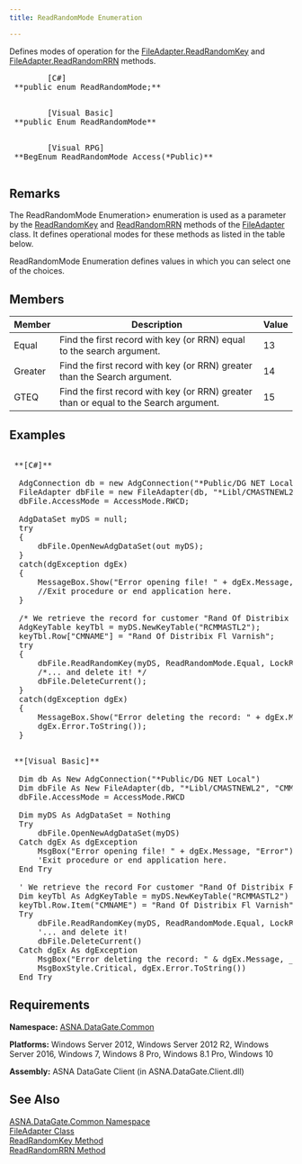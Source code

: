 ```yaml
---
title: ReadRandomMode Enumeration

---
```


Defines modes of operation for the [ FileAdapter.ReadRandomKey](file-adapter-class-read-random-key-method.html) and [ FileAdapter.ReadRandomRRN](file-adapter-class-read-random-rrn-method.html) methods.
<pre class="prettyprint">
        <span class="lang">[C#]</span>
 **public enum ReadRandomMode;** 
      </pre>
<pre class="prettyprint">
        <span class="lang">[Visual Basic] </span>
 **public Enum ReadRandomMode** 
      </pre>
<pre class="prettyprint">
        <span class="lang">[Visual RPG]</span>
 **BegEnum ReadRandomMode Access(*Public)** 
      </pre>

## Remarks

The ReadRandomMode Enumeration&gt; enumeration is used as a parameter by the [ReadRandomKey](file-adapter-class-read-random-key-method.html) and [ReadRandomRRN](file-adapter-class-read-random-rrn-method.html) methods of the [FileAdapter](file-adapter-class.html) class. It defines operational modes for these methods as listed in the table below.

ReadRandomMode Enumeration defines values in which you can select one of the choices.
## Members



| Member | Description | Value |
| ---- | ---- | ---- |
| Equal | Find the first record with key (or RRN) equal to the search argument. | 13 |
| Greater | Find the first record with key (or RRN) greater than the Search argument. | 14 |
| GTEQ | Find the first record with key (or RRN) greater than or equal to the Search  									argument. | 15 |



## Examples

<pre class="prettyprint">
        <span class="lang">
 **[C#]** 
        </span>
  AdgConnection db = new AdgConnection("*Public/DG NET Local");
  FileAdapter dbFile = new FileAdapter(db, "*Libl/CMASTNEWL2", "CMMASTERL2");
  dbFile.AccessMode = AccessMode.RWCD;

  AdgDataSet myDS = null;
  try
  {
      dbFile.OpenNewAdgDataSet(out myDS);
  }
  catch(dgException dgEx)
  {
      MessageBox.Show("Error opening file! " + dgEx.Message, "Error");
      //Exit procedure or end application here.
  }

  /* We retrieve the record for customer "Rand Of Distribix Fl Varnish"... */
  AdgKeyTable keyTbl = myDS.NewKeyTable("RCMMASTL2");
  keyTbl.Row["CMNAME"] = "Rand Of Distribix Fl Varnish";
  try
  {
      dbFile.ReadRandomKey(myDS, ReadRandomMode.Equal, LockRequest.Default, keyTbl);
      /*... and delete it! */
      dbFile.DeleteCurrent();
  }
  catch(dgException dgEx)
  {
      MessageBox.Show("Error deleting the record: " + dgEx.Message,
      dgEx.Error.ToString());
  }</pre>
<pre class="prettyprint">
        <span class="lang">
 **[Visual Basic]** 
        </span>
  Dim db As New AdgConnection("*Public/DG NET Local")
  Dim dbFile As New FileAdapter(db, "*Libl/CMASTNEWL2", "CMMASTERL2")
  dbFile.AccessMode = AccessMode.RWCD

  Dim myDS As AdgDataSet = Nothing
  Try
      dbFile.OpenNewAdgDataSet(myDS)
  Catch dgEx As dgException
      MsgBox("Error opening file! " + dgEx.Message, "Error")
      'Exit procedure or end application here.
  End Try

  ' We retrieve the record For customer "Rand Of Distribix Fl Varnish"... 
  Dim keyTbl As AdgKeyTable = myDS.NewKeyTable("RCMMASTL2")
  keyTbl.Row.Item("CMNAME") = "Rand Of Distribix Fl Varnish"
  Try
      dbFile.ReadRandomKey(myDS, ReadRandomMode.Equal, LockRequest.Default, keyTbl)
      '... and delete it! 
      dbFile.DeleteCurrent()
  Catch dgEx As dgException
      MsgBox("Error deleting the record: " &amp; dgEx.Message, _
      MsgBoxStyle.Critical, dgEx.Error.ToString())
  End Try</pre>

## Requirements

**Namespace:** [ASNA.DataGate.Common](datagate-common-namespace.html) 

**Platforms:** Windows Server 2012, Windows Server 2012 R2, Windows Server 2016, Windows 7, Windows 8 Pro, Windows 8.1 Pro, Windows 10

**Assembly:** ASNA DataGate Client (in ASNA.DataGate.Client.dll)
## See Also


[ASNA.DataGate.Common Namespace](datagate-common-namespace.html)
      <br />
      <span>
[FileAdapter Class](file-adapter-class.html)
        <br />
      </span>
      <span>
[ReadRandomKey Method](file-adapter-class-read-random-key-method.html)
        <br />
      </span>
      <span>
[ReadRandomRRN Method](file-adapter-class-read-random-rrn-method.html)
      </span>

